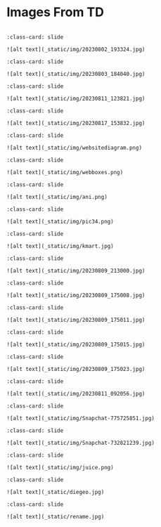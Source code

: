 # Images From TD


<div id="slideshow">

```{include} _static/buttons.html
```

```{card} 
:class-card: slide

![alt text](_static/img/20230802_193324.jpg)
```

```{card} 
:class-card: slide

![alt text](_static/img/20230803_184040.jpg)
```

```{card} 
:class-card: slide

![alt text](_static/img/20230811_123821.jpg)
```

```{card} 
:class-card: slide

![alt text](_static/img/20230817_153832.jpg)
```


```{card} 
:class-card: slide

![alt text](_static/img/websitediagram.png)
```

```{card} 
:class-card: slide

![alt text](_static/img/webboxes.png)

```

```{card} 
:class-card: slide

![alt text](_static/img/ani.png)

```

```{card} 
:class-card: slide

![alt text](_static/img/pic34.png)

```


```{card} 
:class-card: slide

![alt text](_static/img/kmart.jpg)

```

```{card} 
:class-card: slide

![alt text](_static/img/20230809_213000.jpg)

```

```{card} 
:class-card: slide

![alt text](_static/img/20230809_175008.jpg)

```

```{card} 
:class-card: slide

![alt text](_static/img/20230809_175011.jpg)

```


```{card} 
:class-card: slide

![alt text](_static/img/20230809_175015.jpg)

```


```{card} 
:class-card: slide

![alt text](_static/img/20230809_175023.jpg)

```


```{card} 
:class-card: slide

![alt text](_static/img/20230811_092056.jpg)

```


```{card} 
:class-card: slide

![alt text](_static/img/Snapchat-775725851.jpg)

```



```{card} 
:class-card: slide

![alt text](_static/img/Snapchat-732821239.jpg)

```


```{card} 
:class-card: slide

![alt text](_static/img/juice.png)

```

```{card} 
:class-card: slide

![alt text](_static/diegeo.jpg)

```


```{card} 
:class-card: slide

![alt text](_static/rename.jpg)

```





</div>